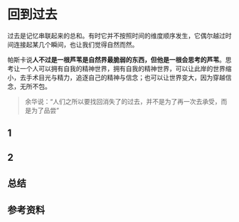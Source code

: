 # 回到过去
过去是记忆串联起来的总和。有时它并不按照时间的维度顺序发生，它偶尔越过时间连接起某几个瞬间，也让我们觉得自然而然。

帕斯卡说**人不过是一根芦苇是自然界最脆弱的东西，但他是一根会思考的芦苇**。思考让一个人可以拥有自我的精神世界，拥有自我的精神世界，可以让此岸的世界缩小，去手术目光与精力，追逐自己的精神与信念；也可以让世界变大，因为穿越信念，无所不包。



> 余华说：“人们之所以要找回消失了的过去，并不是为了再一次去承受，而是为了品尝”

## 1

## 2

## 总结

## 参考资料
